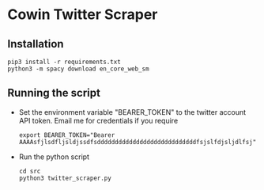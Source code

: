 # Cowin Twitter Scraper

## Installation

    pip3 install -r requirements.txt
    python3 -m spacy download en_core_web_sm

## Running the script

- Set the environment variable "BEARER_TOKEN" to the twitter account API token.  Email me for credentials if you require

      export BEARER_TOKEN="Bearer AAAAsfjlsdfljsldjssdfsddddddddddddddddddddddddddddfsjslfdjsljdlfsj"`

- Run the python script

      cd src
      python3 twitter_scraper.py
